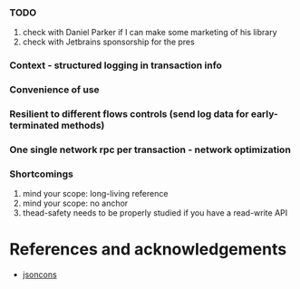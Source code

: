 ### TODO 
1. check with Daniel Parker if I can make some marketing of his library
1. check with Jetbrains sponsorship for the pres


### Context - structured logging in transaction info

### Convenience of use 

### Resilient to different flows controls (send log data for early-terminated methods)

### One single network rpc per transaction - network optimization

### Shortcomings 
1. mind your scope: long-living reference
2. mind your scope: no anchor
3. thead-safety needs to be properly studied if you have a read-write API 

# References and acknowledgements

* [jsoncons](https://github.com/danielaparker/jsoncons)
